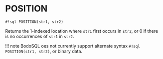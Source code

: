 # POSITION


`#!sql POSITION(str1, str2)`

Returns the 1-indexed location where `str1` first occurs in `str2`, or 0 if
there is no occurrences of `str1` in `str2`.

!!! note
    BodoSQL oes not currently support alternate syntax `#!sql POSITION(str1, str2)`, or binary data.


